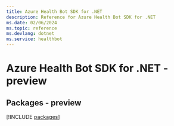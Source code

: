 ```yaml
---
title: Azure Health Bot SDK for .NET
description: Reference for Azure Health Bot SDK for .NET
ms.date: 02/06/2024
ms.topic: reference
ms.devlang: dotnet
ms.service: healthbot
---
```

# Azure Health Bot SDK for .NET - preview
## Packages - preview
[!INCLUDE [packages](health-bot-index.md)]